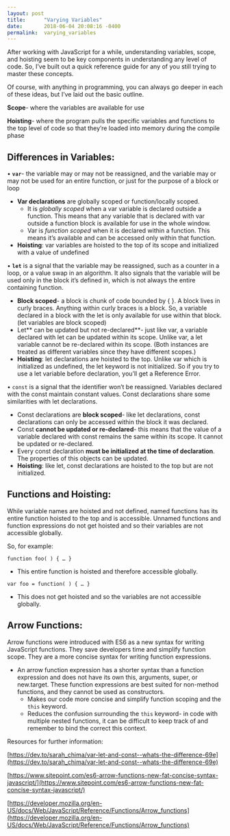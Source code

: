 ```yaml
---
layout: post
title:      "Varying Variables"
date:       2018-06-04 20:08:16 -0400
permalink:  varying_variables
---
```



After working with JavaScript for a while, understanding variables, scope, and hoisting seem to be key components in understanding any level of code. So, I’ve built out a quick reference guide for any of you still trying to master these concepts.

Of course, with anything in programming, you can always go deeper in each of these ideas, but I’ve laid out the basic outline. 

**Scope**- where the variables are available for use 

**Hoisting**- where the program pulls the specific variables and functions to the top level of code so that they’re loaded into memory during the compile phase



## **Differences in Variables**: 

•	**`var`**- the variable may or may not be reassigned, and the variable may or may not be used for an entire function, or just for the purpose of a block or loop
* **Var declarations** are globally scoped or function/locally scoped. 
     * It is *globally scoped* when a var variable is declared outside a function. This means that any variable that is declared with var outside a function block is available for use in the whole window. 
     * Var is *function scoped* when it is declared within a function. This means it’s available and can be accessed only within that function.
* **Hoisting**: var variables are hoisted to the top of its scope and initialized with a value of undefined 


•	**`let`** is a signal that the variable may be reassigned, such as a counter in a loop, or a value swap in an algorithm. It also signals that the variable will be used only in the block it’s defined in, which is not always the entire containing function.
* **Block scoped**- a block is chunk of code bounded by { }. A block lives in curly braces. Anything within curly braces is a block. So, a variable declared in a block with the let is only available for use within that block.  (let variables are block scoped) 
* Let** can be updated but not re-declared**- just like var, a variable declared with let can be updated within its scope. Unlike var, a let variable cannot be re-declared within its scope. (Both instances are treated as different variables since they have different scopes.) 
* **Hoisting**: let declarations are hoisted to the top. Unlike var which is initialized as undefined, the let keyword is not initialized. So if you try to use a let variable before declaration, you’ll get a Reference Error.


•	`const` is a signal that the identifier won’t be reassigned. Variables declared with the const maintain constant values. Const declarations share some similarities with let declarations. 
* Const declarations are **block scoped**- like let declarations, const declarations can only be accessed within the block it was declared. 
* Const **cannot be updated or re-declared**- this means that the value of a variable declared with const remains the same within its scope. It cannot be updated or re-declared. 
* Every const declaration **must be initialized at the time of declaration**. The properties of this objects can be updated. 
* 	**Hoisting**: like let, const declarations are hoisted to the top but are not initialized. 


## **Functions and Hoisting**: 

While variable names are hoisted and not defined, named functions has its entire function hoisted to the top and is accessible. Unnamed functions and function expressions do not get hoisted and so their variables are not accessible globally. 

So, for example: 

`function foo( ) { … } `

-	This entire function is hoisted and therefore accessible globally. 

`var foo = function( ) { … } `

-	This does not get hoisted and so the variables are not accessible globally. 


## **Arrow Functions**: 

Arrow functions were introduced with ES6 as a new syntax for writing JavaScript functions. They save developers time and simplify function scope. They are a more concise syntax for writing function expressions. 

-	An arrow function expression has a shorter syntax than a function expression and does not have its own this, arguments, super, or new.target. These function expressions are best suited for non-method functions, and they cannot be used as constructors.
     * 	Makes our code more concise and simplify function scoping and the `this` keyword. 
     * 	Reduces the confusion surrounding the `this` keyword- in code with multiple nested functions, it can be difficult to keep track of and remember to bind the correct this context. 
    



Resources for further information: 

[https://dev.to/sarah_chima/var-let-and-const--whats-the-difference-69e](https://dev.to/sarah_chima/var-let-and-const--whats-the-difference-69e)

[https://www.sitepoint.com/es6-arrow-functions-new-fat-concise-syntax-javascript/](https://www.sitepoint.com/es6-arrow-functions-new-fat-concise-syntax-javascript/)

[https://developer.mozilla.org/en-US/docs/Web/JavaScript/Reference/Functions/Arrow_functions](https://developer.mozilla.org/en-US/docs/Web/JavaScript/Reference/Functions/Arrow_functions)

